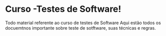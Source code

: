 # Curso -Testes de Software!
Todo material referente ao curso de testes de Software
Aqui estão todos os docuemtnos importante sobre teste de sotftware, suas técnicas e regras.
